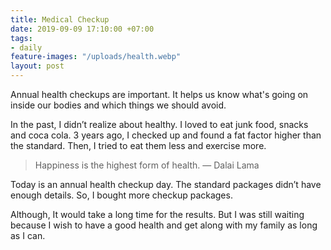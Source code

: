 ```yaml
---
title: Medical Checkup
date: 2019-09-09 17:10:00 +07:00
tags:
- daily
feature-images: "/uploads/health.webp"
layout: post
---
```


Annual health checkups are important. It helps us know what's going on inside our bodies and which things we should avoid.

In the past, I didn’t realize about healthy. I loved to eat junk food, snacks and coca cola. 3 years ago, I checked up and found a fat factor higher than the standard. Then, I tried to eat them less and exercise more.

> Happiness is the highest form of health. ― Dalai Lama

Today is an annual health checkup day. The standard packages didn’t have enough details. So, I bought more checkup packages.

Although, It would take a long time for the results. But I was still waiting because I wish to have a good health and get along with my family as long as I can.